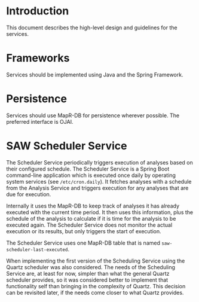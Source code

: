 # Introduction

This document describes the high-level design and guidelines for the
services.

# Frameworks

Services should be implemented using Java and the Spring Framework.

# Persistence

Services should use MapR-DB for persistence wherever possible.  The
preferred interface is OJAI.

# SAW Scheduler Service

The Scheduler Service periodically triggers execution of analyses
based on their configured schedule.  The Scheduler Service is a Spring
Boot command-line application which is executed once daily by
operating system services (see `/etc/cron.daily`).  It fetches
analyses with a schedule from the Analysis Service and triggers
execution for any analyses that are due for execution.

Internally it uses the MapR-DB to keep track of analyses it has
already executed with the current time period.  It then uses this
information, plus the schedule of the analysis to calculate if it is
time for the analysis to be executed again.  The Scheduler Service
does not monitor the actual execution or its results, but only
triggers the start of execution.

The Scheduler Service uses one MapR-DB table that is named
`saw-scheduler-last-executed`.

When implementing the first version of the Scheduling Service using
the Quartz scheduler was also considered.  The needs of the Scheduling
Service are, at least for now, simpler than what the general Quartz
scheduler provides, so it was considered better to implement that
functionality self than bringing in the complexity of Quartz.  This
decision can be revisited later, if the needs come closer to what
Quartz provides.
